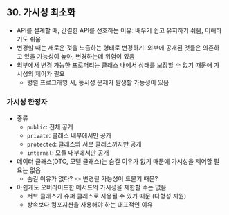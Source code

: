 ## 30. 가시성 최소화

- API를 설계할 때, 간결한 API를 선호하는 이유: 배우기 쉽고 유지하기 쉬움, 이해하기도 쉬움
- 변경할 때는 새로운 것을 노출하는 형태로 변경하기: 외부에 공개된 것들은 의존하고 있을 가능성이 높아, 변경하는데 위험이 있음
- 외부에서 변경 가능한 프로퍼티는 클래스 내에서 상태를 보장할 수 없기 때문애 가시성의 제어가 필요
  - 병렬 프로그래밍 시, 동시성 문제가 발생할 가능성이 있음

### 가시성 한정자
- 종류
  - `public`: 전체 공개
  - `private`: 클래스 내부에서만 공개
  - `protected`: 클래스와 서브 클래스까지만 공개
  - `internal`: 모듈 내부에서만 공개
- 데이터 클래스(DTO, 모델 클래스)는 숨길 이유가 없기 때문에 가시성을 제어할 필요는 없음
  - 숨길 이유가 없다? -> 변경될 가능성이 드물기 때문?
- 아쉽게도 오버라이드한 메서드의 가시성을 제한할 수는 없음
  - 서브 클래스가 슈퍼 클래스로 사용될 수 있기 때문 (다형성 지원)
  - 상속보다 컴포지션을 사용해야 하는 대표적인 이유